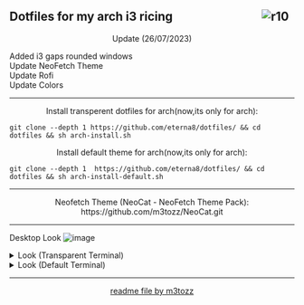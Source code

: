 <img src="https://hits.sh/github.com/eterna8/dotfiles.git.svg?label=views&color=fe7d37" alt="r10" hspace="10"
 align="right" /> Dotfiles for my arch i3 ricing
--
<p align="center">Update (26/07/2023)</p>
Added i3 gaps rounded windows <br>
Update NeoFetch Theme <br>
Update Rofi <br>
Update Colors <br>

--------------------------------------------------------------------------

<p align="center">Install transperent dotfiles for arch(now,its only for arch):</p>

```
git clone --depth 1 https://github.com/eterna8/dotfiles/ && cd dotfiles && sh arch-install.sh
```

<p align="center">Install default theme for arch(now,its only for arch):</p>

```
git clone --depth 1  https://github.com/eterna8/dotfiles/ && cd dotfiles && sh arch-install-default.sh
```

--------------------------------------------------------------------------
<p align="center">Neofetch Theme (NeoCat - NeoFetch Theme Pack): https://github.com/m3tozz/NeoCat.git</p>

--------------------------------------------------------------------------
Desktop Look
![image](https://github.com/eterna8/dotfiles/assets/79897762/a067fe54-a0d0-4878-9c63-3dab4c37d492)
<br>

<details>
<summary> Look (Transparent Terminal) </summary>

![image](https://github.com/eterna8/dotfiles/assets/79897762/530e7915-15a4-487f-b222-021eb7f90de1)
</details>

<details>
<summary> Look (Default Terminal) </summary> 

![image](https://github.com/eterna8/dotfiles/assets/79897762/310d0dc3-a194-463d-baca-4c89fa83ef41)
</details>

--------------------------------------------------------------------------
<p align="center"><a href="https://github.com/m3tozz">readme file by m3tozz</a>
